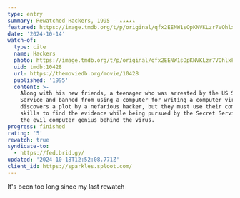 ```yaml
---
type: entry
summary: Rewatched Hackers, 1995 - ★★★★★
featured: https://image.tmdb.org/t/p/original/qfx2EENW1sOpKNVKLzr7VOhlxkt.jpg
date: '2024-10-14'
watch-of:
  type: cite
  name: Hackers
  photo: https://image.tmdb.org/t/p/original/qfx2EENW1sOpKNVKLzr7VOhlxkt.jpg
  uid: tmdb:10428
  url: https://themoviedb.org/movie/10428
  published: '1995'
  content: >-
    Along with his new friends, a teenager who was arrested by the US Secret
    Service and banned from using a computer for writing a computer virus
    discovers a plot by a nefarious hacker, but they must use their computer
    skills to find the evidence while being pursued by the Secret Service and
    the evil computer genius behind the virus.
progress: finished
rating: '5'
rewatch: true
syndicate-to:
  - https://fed.brid.gy/
updated: '2024-10-18T12:52:08.771Z'
client_id: https://sparkles.sploot.com/
---
```

It's been too long since my last rewatch
